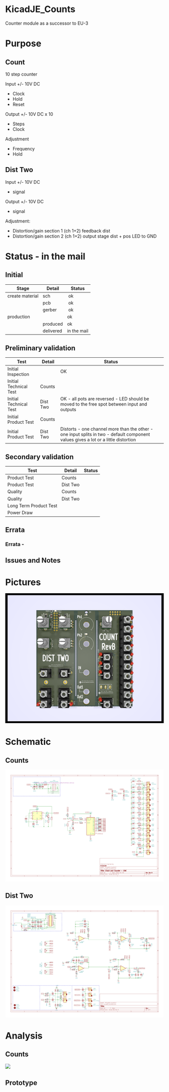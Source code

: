 # KicadJE_Counts
Counter module as a successor to EU-3

# Purpose
## Count
10 step counter

Input +/- 10V DC
 - Clock  
 - Hold
 - Reset

Output +/- 10V DC x 10
 - Steps
 - Clock

Adjustment
 - Frequency
 - Hold

## Dist Two
Input +/- 10V DC
 - signal

Output +/- 10V DC
 - signal

Adjustment:
 - Distortion/gain section 1 (ch 1+2) feedback dist
 - Distortion/gain section 2 (ch 1+2) output stage dist + pos LED to GND

# Status - in the mail
## Initial 
| Stage  | Detail | Status |
| ------------- | ------------- | ------------- |
| create material  | sch | ok |
| | pcb | ok |
| | gerber | ok |
| production  |   | ok |
|  | produced | ok |
|  | delivered | in the mail |
## Preliminary validation
| Test  | Detail | Status |
| ------------- | ------------- | ------------- |
| Initial Inspection | | OK |
| Initial Technical Test | Counts |  |
| Initial Technical Test | Dist Two | OK - all pots are reversed - LED should be moved to the free spot between input and outputs |
| Initial Product Test | Counts |  |
| Initial Product Test | Dist Two | Distorts - one channel more than the other - one input splits in two - default component values gives a lot or a little distortion |

## Secondary validation
| Test  | Detail | Status |
| ------------- | ------------- |------------- |
| Product Test | Counts | |
| Product Test | Dist Two | |
| Quality | Counts | |
| Quality | Dist Two | |
| Long Term Product Test |  |  |
| Power Draw |  | 

## Errata
### Errata - 

## Issues and Notes
### 

# Pictures
![](KicadJE_Counts_top.png)

# Schematic
## Counts
![](Count_sch.png)
## Dist Two
![](Dist_two_sch.png)

# Analysis
## Counts
![](counts.png)

## Prototype
